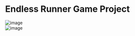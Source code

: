 # Endless Runner Game Project


![image](https://user-images.githubusercontent.com/87518350/135459191-dd6dea2c-d0bd-48c1-ace8-56e2aeda58b0.png)
<br/>
![image](https://user-images.githubusercontent.com/87518350/135459121-d2206ed4-9307-4e50-a727-ce7ec947bd1e.png)

